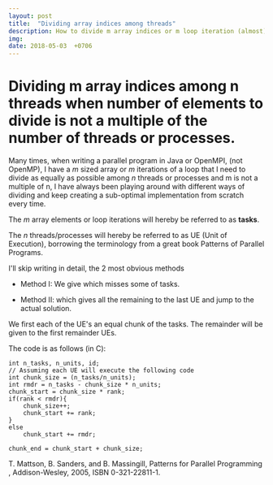 ```yaml
---
layout: post
title:  "Dividing array indices among threads"
description: How to divide m array indices or m loop iteration (almost) equally among n threads when array indices is not a multiple of the number of threads.
img:
date: 2018-05-03  +0706
---
```


# Dividing m array indices among n threads when number of elements to divide is not a multiple of the number of threads or processes.

Many times, when writing a parallel program in Java or OpenMPI, (not OpenMP), I have a *m* sized array or *m* iterations of a loop that I need to divide as equally as possible among *n* threads or processes and m is not a multiple of n, I have always been playing around with different ways of dividing and keep creating a sub-optimal implementation from scratch every time.

The *m* array elements or loop iterations will hereby be referred to as **tasks**.

The *n* threads/processes will hereby be referred to as UE (Unit of Execution), borrowing the terminology from a great book Patterns of Parallel Programs.

I'll skip writing in detail, the 2 most obvious methods

+ Method I: 
	We give
which misses some of tasks.

+ Method II: which gives all the remaining to the last UE and jump to the actual solution.

We first each of the UE's an equal chunk of the tasks. The remainder will be given to the first remainder UEs.

The code is as follows (in C):
```
int n_tasks, n_units, id;
// Assuming each UE will execute the following code
int chunk_size = (n_tasks/n_units);
int rmdr = n_tasks - chunk_size * n_units;
chunk_start = chunk_size * rank;
if(rank < rmdr){
	chunk_size++;
	chunk_start += rank;
}
else
	chunk_start += rmdr;

chunk_end = chunk_start + chunk_size;
```

T. Mattson, B. Sanders, and B. Massingill, Patterns for Parallel Programming , Addison-Wesley, 2005, ISBN 0-321-22811-1.
